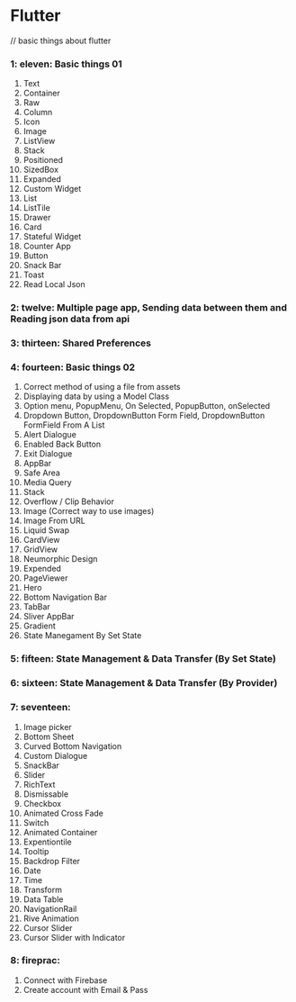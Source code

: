 # Flutter
// basic things about flutter

### 1: eleven: Basic things 01
1. Text
2. Container
3. Raw
4. Column
5. Icon
6. Image
7. ListView
8. Stack
9. Positioned
10. SizedBox
11. Expanded
12. Custom Widget
13. List
14. ListTile
15. Drawer
16. Card
17. Stateful Widget
18. Counter App
19. Button
20. Snack Bar
21. Toast
22. Read Local Json
### 2: twelve: Multiple page app, Sending data between them and Reading json data from api
### 3: thirteen: Shared Preferences
### 4: fourteen: Basic things 02
1. Correct method of using a file from assets
2. Displaying data by using a Model Class
3. Option menu, PopupMenu, On Selected, PopupButton, onSelected
4. Dropdown Button, DropdownButton Form Field, DropdownButton FormField From A List
5. Alert Dialogue
6. Enabled Back Button
7. Exit Dialogue
8. AppBar
9. Safe Area
10. Media Query
11. Stack
12. Overflow / Clip Behavior
13. Image (Correct way to use images)
14. Image From URL
15. Liquid Swap
16. CardView
17. GridView
18. Neumorphic Design
19. Expended
20. PageViewer
21. Hero
22. Bottom Navigation Bar
23. TabBar
24. Sliver AppBar
25. Gradient
26. State Manegament By Set State
### 5: fifteen: State Management & Data Transfer (By Set State)
### 6: sixteen: State Management & Data Transfer (By Provider)
### 7: seventeen: 
1. Image picker
2. Bottom Sheet
3. Curved Bottom Navigation
4. Custom Dialogue
5. SnackBar
6. Slider
7. RichText
8. Dismissable
9. Checkbox
10. Animated Cross Fade
11. Switch
12. Animated Container
13. Expentiontile
14. Tooltip
15. Backdrop Filter
16. Date
17. Time
18. Transform
19. Data Table
20. NavigationRail
21. Rive Animation
22. Cursor Slider
23. Cursor Slider with Indicator
### 8: fireprac:
1. Connect with Firebase
2. Create account with Email & Pass
